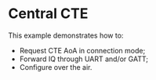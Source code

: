 # Central CTE

This example demonstrates how to:

* Request CTE AoA in connection mode;
* Forward IQ through UART and/or GATT;
* Configure over the air.

